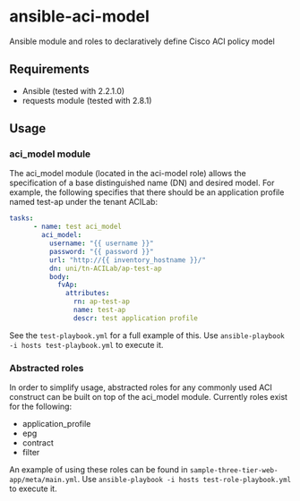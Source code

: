# ansible-aci-model
Ansible module and roles to declaratively define Cisco ACI policy model 

## Requirements
- Ansible (tested with 2.2.1.0)
- requests module (tested with 2.8.1)

## Usage
### aci_model module
The aci_model module (located in the aci-model role) allows the specification of a base distinguished name (DN) and desired model. For example, the following specifies that there should be an application profile named test-ap under the tenant ACILab:
```yaml
tasks:
      - name: test aci_model
        aci_model:
          username: "{{ username }}"
          password: "{{ password }}"
          url: "http://{{ inventory_hostname }}/"
          dn: uni/tn-ACILab/ap-test-ap
          body:
            fvAp:
              attributes:
                rn: ap-test-ap
                name: test-ap
                descr: test application profile
```

See the `test-playbook.yml` for a full example of this. Use `ansible-playbook -i hosts test-playbook.yml` to execute it. 

### Abstracted roles
In order to simplify usage, abstracted roles for any commonly used ACI construct can be built on top of the aci_model module. Currently roles exist for the following:
- application_profile
- epg
- contract
- filter

An example of using these roles can be found in `sample-three-tier-web-app/meta/main.yml`. Use `ansible-playbook -i hosts test-role-playbook.yml` to execute it. 

